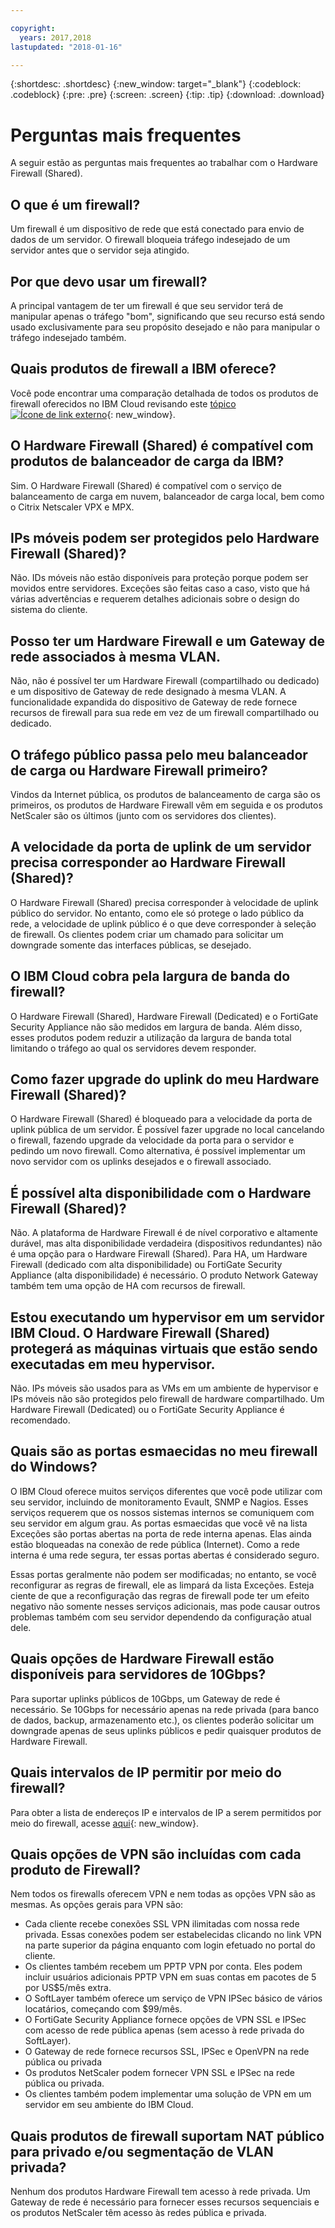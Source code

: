 ```yaml
---

copyright:
  years: 2017,2018
lastupdated: "2018-01-16"

---
```


{:shortdesc: .shortdesc}
{:new_window: target="_blank"}
{:codeblock: .codeblock}
{:pre: .pre}
{:screen: .screen}
{:tip: .tip}
{:download: .download}

# Perguntas mais frequentes
A seguir estão as perguntas mais frequentes ao trabalhar com o Hardware Firewall (Shared).

## O que é um firewall?

Um firewall é um dispositivo de rede que está conectado para envio de dados de um servidor. O firewall bloqueia tráfego indesejado de um servidor antes que o servidor seja atingido.

## Por que devo usar um firewall?

A principal vantagem de ter um firewall é que seu servidor terá de manipular apenas o tráfego "bom", significando que seu recurso está sendo usado exclusivamente para seu propósito desejado e não para manipular o tráfego indesejado também.

## Quais produtos de firewall a IBM oferece?
Você pode encontrar uma comparação detalhada de todos os produtos de firewall oferecidos no IBM Cloud revisando este [tópico ![Ícone de link externo](../../icons/launch-glyph.svg "Ícone de link externo")](https://console.bluemix.net/docs/infrastructure/fortigate-10g/explore-firewalls.html#explore-firewalls){: new_window}. 

## O Hardware Firewall (Shared) é compatível com produtos de balanceador de carga da IBM?

Sim. O Hardware Firewall (Shared) é compatível com o serviço de balanceamento de carga em nuvem, balanceador de carga local, bem como o Citrix Netscaler VPX e MPX.

## IPs móveis podem ser protegidos pelo Hardware Firewall (Shared)?

Não. IDs móveis não estão disponíveis para proteção porque podem ser movidos entre servidores. Exceções são feitas caso a caso, visto que há várias advertências e requerem detalhes adicionais sobre o design do sistema do cliente.

## Posso ter um Hardware Firewall e um Gateway de rede associados à mesma VLAN.

Não, não é possível ter um Hardware Firewall (compartilhado ou dedicado) e um dispositivo de Gateway de rede designado à mesma VLAN.  A funcionalidade expandida do dispositivo de Gateway de rede fornece recursos de firewall para sua rede em vez de um firewall compartilhado ou dedicado.

## O tráfego público passa pelo meu balanceador de carga ou Hardware Firewall primeiro?

Vindos da Internet pública, os produtos de balanceamento de carga são os primeiros, os produtos de Hardware Firewall vêm em seguida e os produtos NetScaler são os últimos (junto com os servidores dos clientes).

## A velocidade da porta de uplink de um servidor precisa corresponder ao Hardware Firewall (Shared)?

O Hardware Firewall (Shared) precisa corresponder à velocidade de uplink público do servidor. No entanto, como ele só protege o lado público da rede, a velocidade de uplink público é o que deve corresponder à seleção de firewall.  Os clientes podem criar um chamado para solicitar um downgrade somente das interfaces públicas, se desejado.

## O IBM Cloud cobra pela largura de banda do firewall?

O Hardware Firewall (Shared), Hardware Firewall (Dedicated) e o FortiGate Security Appliance não são medidos em largura de banda.  Além disso, esses produtos podem reduzir a utilização da largura de banda total limitando o tráfego ao qual os servidores devem responder.

## Como fazer upgrade do uplink do meu Hardware Firewall (Shared)?

O Hardware Firewall (Shared) é bloqueado para a velocidade da porta de uplink pública de um servidor. É possível fazer upgrade no local cancelando o firewall, fazendo upgrade da velocidade da porta para o servidor e pedindo um novo firewall. Como alternativa, é possível implementar um novo servidor com os uplinks desejados e o firewall associado.

## É possível alta disponibilidade com o Hardware Firewall (Shared)?

Não. A plataforma de Hardware Firewall é de nível corporativo e altamente durável, mas alta disponibilidade verdadeira (dispositivos redundantes) não é uma opção para o Hardware Firewall (Shared). Para HA, um Hardware Firewall (dedicado com alta disponibilidade) ou FortiGate Security Appliance (alta disponibilidade) é necessário.  O produto Network Gateway também tem uma opção de HA com recursos de firewall.

## Estou executando um hypervisor em um servidor IBM Cloud. O Hardware Firewall (Shared) protegerá as máquinas virtuais que estão sendo executadas em meu hypervisor.

Não. IPs móveis são usados para as VMs em um ambiente de hypervisor e IPs móveis não são protegidos pelo firewall de hardware compartilhado.  Um Hardware Firewall (Dedicated) ou o FortiGate Security Appliance é recomendado.

## Quais são as portas esmaecidas no meu firewall do Windows?

O IBM Cloud oferece muitos serviços diferentes que você pode utilizar com seu servidor, incluindo de monitoramento Evault, SNMP e Nagios. Esses serviços requerem que os nossos sistemas internos se comuniquem com seu servidor em algum grau. As portas esmaecidas que você vê na lista Exceções são portas abertas na porta de rede interna apenas. Elas ainda estão bloqueadas na conexão de rede pública (Internet). Como a rede interna é uma rede segura, ter essas portas abertas é considerado seguro.

Essas portas geralmente não podem ser modificadas; no entanto, se você reconfigurar as regras de firewall, ele as limpará da lista Exceções. Esteja ciente de que a reconfiguração das regras de firewall pode ter um efeito negativo não somente nesses serviços adicionais, mas pode causar outros problemas também com seu servidor dependendo da configuração atual dele.

## Quais opções de Hardware Firewall estão disponíveis para servidores de 10Gbps?

Para suportar uplinks públicos de 10Gbps, um Gateway de rede é necessário.  Se 10Gbps for necessário apenas na rede privada (para banco de dados, backup, armazenamento etc.), os clientes poderão solicitar um downgrade apenas de seus uplinks públicos e pedir quaisquer produtos de Hardware Firewall.

## Quais intervalos de IP permitir por meio do firewall?

Para obter a lista de endereços IP e intervalos de IP a serem permitidos por meio do firewall, acesse [aqui](https://console.bluemix.net/docs/infrastructure/hardware-firewall-dedicated/ips.html){: new_window}. 

## Quais opções de VPN são incluídas com cada produto de Firewall?

Nem todos os firewalls oferecem VPN e nem todas as opções VPN são as mesmas.  As opções gerais para VPN são:

* Cada cliente recebe conexões SSL VPN ilimitadas com nossa rede privada. Essas conexões podem ser estabelecidas clicando no link VPN na parte superior da página enquanto com login efetuado no portal do cliente.
* Os clientes também recebem um PPTP VPN por conta. Eles podem incluir usuários adicionais PPTP VPN em suas contas em pacotes de 5 por US$5/mês extra.
* O SoftLayer também oferece um serviço de VPN IPSec básico de vários locatários, começando com $99/mês.
* O FortiGate Security Appliance fornece opções de VPN SSL e IPSec com acesso de rede pública apenas (sem acesso à rede privada do SoftLayer).
* O Gateway de rede fornece recursos SSL, IPSec e OpenVPN na rede pública ou privada
* Os produtos NetScaler podem fornecer VPN SSL e IPSec na rede pública ou privada.
* Os clientes também podem implementar uma solução de VPN em um servidor em seu ambiente do IBM Cloud.

## Quais produtos de firewall suportam NAT público para privado e/ou segmentação de VLAN privada?

Nenhum dos produtos Hardware Firewall tem acesso à rede privada. Um Gateway de rede é necessário para fornecer esses recursos sequenciais e os produtos NetScaler têm acesso às redes pública e privada.
